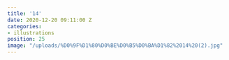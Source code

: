 ```yaml
---
title: '14'
date: 2020-12-20 09:11:00 Z
categories:
- illustrations
position: 25
image: "/uploads/%D0%9F%D1%80%D0%BE%D0%B5%D0%BA%D1%82%2014%20(2).jpg"
---
```


